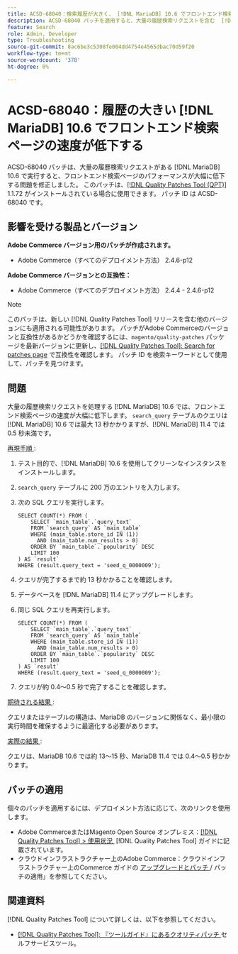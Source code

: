```yaml
---
title: ACSD-68040：検索履歴が大きく、 [!DNL MariaDB] 10.6 でフロントエンド検索ページの速度が低下する
description: ACSD-68040 パッチを適用すると、大量の履歴検索リクエストを含む  [!DNL MariaDB] 10.6 上でフロントエンド検索ページを実行した際に、Adobe Commerceの問題により大幅なパフォーマンスの低下が発生する問題を修正できます。
feature: Search
role: Admin, Developer
type: Troubleshooting
source-git-commit: 8ac6be3c5308fe004dd4754e4565dbac70d59f20
workflow-type: tm+mt
source-wordcount: '378'
ht-degree: 0%

---
```



# ACSD-68040：履歴の大きい [!DNL MariaDB] 10.6 でフロントエンド検索ページの速度が低下する

ACSD-68040 パッチは、大量の履歴検索リクエストがある [!DNL MariaDB] 10.6 で実行すると、フロントエンド検索ページのパフォーマンスが大幅に低下する問題を修正しました。 このパッチは、[[!DNL Quality Patches Tool (QPT)]](/help/tools/quality-patches-tool/quality-patches-tool-to-self-serve-quality-patches.md) 1.1.72 がインストールされている場合に使用できます。 パッチ ID は ACSD-68040 です。

## 影響を受ける製品とバージョン

**Adobe Commerce バージョン用のパッチが作成されます。**

* Adobe Commerce（すべてのデプロイメント方法） 2.4.6-p12

**Adobe Commerce バージョンとの互換性：**

* Adobe Commerce（すべてのデプロイメント方法） 2.4.4 - 2.4.6-p12

>[!NOTE]
>
>このパッチは、新しい [!DNL Quality Patches Tool] リリースを含む他のバージョンにも適用される可能性があります。 パッチがAdobe Commerceのバージョンと互換性があるかどうかを確認するには、`magento/quality-patches` パッケージを最新バージョンに更新し、[[!DNL Quality Patches Tool]: Search for patches page](https://experienceleague.adobe.com/tools/commerce-quality-patches/index.html) で互換性を確認します。 パッチ ID を検索キーワードとして使用して、パッチを見つけます。

## 問題

大量の履歴検索リクエストを処理する [!DNL MariaDB] 10.6 では、フロントエンド検索ページの速度が大幅に低下します。 `search_query` テーブルのクエリは [!DNL MariaDB] 10.6 では最大 13 秒かかりますが、[!DNL MariaDB] 11.4 では 0.5 秒未満です。

<u> 再現手順 </u>:

1. テスト目的で、[!DNL MariaDB] 10.6 を使用してクリーンなインスタンスをインストールします。
1. `search_query` テーブルに 200 万のエントリを入力します。
1. 次の SQL クエリを実行します。

   ```
   SELECT COUNT(*) FROM (
       SELECT `main_table`.`query_text`
       FROM `search_query` AS `main_table`
       WHERE (main_table.store_id IN (1))
         AND (main_table.num_results > 0)
       ORDER BY `main_table`.`popularity` DESC
       LIMIT 100
   ) AS `result`
   WHERE (result.query_text = 'seed_q_0000009');
   ```

1. クエリが完了するまで約 13 秒かかることを確認します。
1. データベースを [!DNL MariaDB] 11.4 にアップグレードします。
1. 同じ SQL クエリを再実行します。

   ```
   SELECT COUNT(*) FROM (
       SELECT `main_table`.`query_text`
       FROM `search_query` AS `main_table`
       WHERE (main_table.store_id IN (1))
         AND (main_table.num_results > 0)
       ORDER BY `main_table`.`popularity` DESC
       LIMIT 100
   ) AS `result`
   WHERE (result.query_text = 'seed_q_0000009');
   ```

1. クエリが約 0.4～0.5 秒で完了することを確認します。

<u> 期待される結果 </u>:

クエリまたはテーブルの構造は、MariaDB のバージョンに関係なく、最小限の実行時間を確保するように最適化する必要があります。

<u> 実際の結果 </u>:

クエリは、MariaDB 10.6 では約 13～15 秒、MariaDB 11.4 では 0.4～0.5 秒かかります。

## パッチの適用

個々のパッチを適用するには、デプロイメント方法に応じて、次のリンクを使用します。

* Adobe CommerceまたはMagento Open Source オンプレミス：[[!DNL Quality Patches Tool] > 使用状況 &#x200B;](/help/tools/quality-patches-tool/usage.md) [!DNL Quality Patches Tool] ガイドに記載されています。
* クラウドインフラストラクチャー上のAdobe Commerce：クラウドインフラストラクチャー上のCommerce ガイドの [&#x200B; アップグレードとパッチ &#x200B;](https://experienceleague.adobe.com/docs/commerce-cloud-service/user-guide/develop/upgrade/apply-patches.html)/ パッチの適用」を参照してください。

## 関連資料

[!DNL Quality Patches Tool] について詳しくは、以下を参照してください。

* [[!DNL Quality Patches Tool]: 『ツールガイド』にあるクオリティパッチ &#x200B;](/help/tools/quality-patches-tool/quality-patches-tool-to-self-serve-quality-patches.md) セルフサービスツール。

